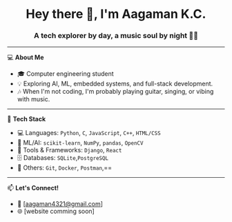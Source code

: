 <h1 align="center">Hey there 👋, I'm Aagaman K.C.</h1>
<h3 align="center">A tech explorer by day, a music soul by night 🎸🎶</h3>

---

💻 **About Me**
- 🎓 Computer engineering student
- 💡 Exploring AI, ML, embedded systems, and full-stack development.
- 🎶 When I'm not coding, I'm probably playing guitar, singing, or vibing with music.
---
🚀 **Tech Stack**
- 💻 Languages: `Python`, `C`, `JavaScript`, `C++`, `HTML/CSS`
- 🧠 ML/AI: `scikit-learn`, `NumPy`, `pandas`, `OpenCV`
- 🔧 Tools & Frameworks: `Django`, `React`
- 🗄️ Databases: `SQLite`,`PostgreSQL`
- 🐳 Others: `Git`, `Docker`, `Postman`,==
---
📫 **Let's Connect!**
- 💌 [aagaman4321@gmail.com]
- 🌐 [website comming soon]


